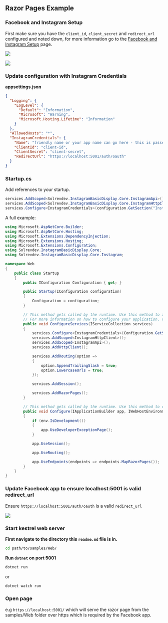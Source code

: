 ## Razor Pages Example

### Facebook and Instagram Setup

First make sure you have the `client_id`, `client_secret` and `redirect_url` configured and noted down, for more information go to the [Facebook and Instagram Setup](../../docs/facebook-and-instagram-setup.md#facebook-and-instagram-setup) page.

![](https://i.imgur.com/JN2fppT.png)

![](https://i.imgur.com/bhJybs4.png)

### Update configuration with Instagram Credentials

**appsettings.json**

```json
{
  "Logging": {
    "LogLevel": {
      "Default": "Information",
      "Microsoft": "Warning",
      "Microsoft.Hosting.Lifetime": "Information"
    }
  },
  "AllowedHosts": "*",
  "InstagramCredentials": {
    "Name": "friendly name or your app name can go here - this is passed to Instagram as the user-agent",
    "ClientId": "client-id",
    "ClientSecret": "client-secret",
    "RedirectUrl": "https://localhost:5001/auth/oauth"
  }
}
```
### Startup.cs

Add references to your startup.

```cs
services.AddScoped<Solrevdev.InstagramBasicDisplay.Core.InstagramApi>();
services.AddScoped<Solrevdev.InstagramBasicDisplay.Core.InstagramHttpClient>();
services.Configure<InstagramCredentials>(configuration.GetSection("InstagramCredentials"));
```

A full example:

```cs
using Microsoft.AspNetCore.Builder;
using Microsoft.AspNetCore.Hosting;
using Microsoft.Extensions.DependencyInjection;
using Microsoft.Extensions.Hosting;
using Microsoft.Extensions.Configuration;
using Solrevdev.InstagramBasicDisplay.Core;
using Solrevdev.InstagramBasicDisplay.Core.Instagram;

namespace Web
{
    public class Startup
    {
        public IConfiguration Configuration { get; }

        public Startup(IConfiguration configuration)
        {
            Configuration = configuration;
        }

        // This method gets called by the runtime. Use this method to add services to the container.
        // For more information on how to configure your application, visit https://go.microsoft.com/fwlink/?LinkID=398940
        public void ConfigureServices(IServiceCollection services)
        {
            services.Configure<InstagramCredentials>(Configuration.GetSection("InstagramCredentials"));
            services.AddScoped<InstagramHttpClient>();
            services.AddScoped<InstagramApi>();
            services.AddHttpClient();

            services.AddRouting(option =>
            {
                option.AppendTrailingSlash = true;
                option.LowercaseUrls = true;
            });

            services.AddSession();

            services.AddRazorPages();
        }

        // This method gets called by the runtime. Use this method to configure the HTTP request pipeline.
        public void Configure(IApplicationBuilder app, IWebHostEnvironment env)
        {
            if (env.IsDevelopment())
            {
                app.UseDeveloperExceptionPage();
            }

            app.UseSession();

            app.UseRouting();

            app.UseEndpoints(endpoints => endpoints.MapRazorPages());
        }
    }
}

```


### Update Facebook app to ensure localhost:5001 is valid redirect_url

Ensure `https://localhost:5001/auth/oauth` is a valid `redirect_url`

![](https://i.imgur.com/bhJybs4.png)

### Start kestrel web server

**First navigate to the directory this `readme.md` file is in.**

```bash
cd path/to/samples/Web/
```

**Run `dotnet` on port 5001**

```powershell
dotnet run
```

or

```powershell
dotnet watch run
```

### Open page

e.g `https://localhost:5001/` which will serve the razor page from the samples/Web folder over https which is required by the Facebook app.
